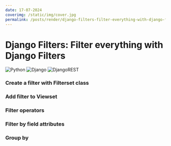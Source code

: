 ```yaml
---
date: 17-07-2024
coverimg: /static/img/cover.jpg
permalink: /posts/render/django-filters-filter-everything-with-django-filters
---
```


# Django Filters: Filter everything with Django Filters

![Python](https://img.shields.io/badge/python-3670A0?style=for-the-badge&logo=python&logoColor=ffdd54)
![Django](https://img.shields.io/badge/django-%23092E20.svg?style=for-the-badge&logo=django&logoColor=white)
![DjangoREST](https://img.shields.io/badge/DJANGO-REST-ff1709?style=for-the-badge&logo=django&logoColor=white&color=ff1709&labelColor=gray)

### Create a filter with Filterset class
### Add filter to Viewset
### Filter operators
### Filter by field attributes
### Group by
